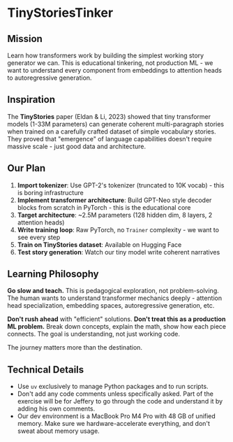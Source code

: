 # TinyStoriesTinker

## Mission
Learn how transformers work by building the simplest working story generator we can. This is educational tinkering, not production ML - we want to understand every component from embeddings to attention heads to autoregressive generation.

## Inspiration
The **TinyStories** paper (Eldan & Li, 2023) showed that tiny transformer models (1-33M parameters) can generate coherent multi-paragraph stories when trained on a carefully crafted dataset of simple vocabulary stories. They proved that "emergence" of language capabilities doesn't require massive scale - just good data and architecture.

## Our Plan
1. **Import tokenizer**: Use GPT-2's tokenizer (truncated to 10K vocab) - this is boring infrastructure
2. **Implement transformer architecture**: Build GPT-Neo style decoder blocks from scratch in PyTorch - this is the educational core
3. **Target architecture**: ~2.5M parameters (128 hidden dim, 8 layers, 2 attention heads)
4. **Write training loop**: Raw PyTorch, no `Trainer` complexity - we want to see every step
5. **Train on TinyStories dataset**: Available on Hugging Face
6. **Test story generation**: Watch our tiny model write coherent narratives

## Learning Philosophy
**Go slow and teach.** This is pedagogical exploration, not problem-solving. The human wants to understand transformer mechanics deeply - attention head specialization, embedding spaces, autoregressive generation, etc. 

**Don't rush ahead** with "efficient" solutions. **Don't treat this as a production ML problem.** Break down concepts, explain the math, show how each piece connects. The goal is understanding, not just working code.

The journey matters more than the destination.

## Technical Details
- Use `uv` exclusively to manage Python packages and to run scripts.
- Don't add any code comments unless specifically asked. Part of the exercise will be for Jeffery to go through the code and understand it by adding his own comments.
- Our dev environment is a MacBook Pro M4 Pro with 48 GB of unified memory. Make sure we hardware-accelerate everything, and don't sweat about memory usage.